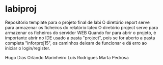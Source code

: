 # labiproj
Repositório template para o projeto final de labi
O diretório report serve para armazenar os ficheiros do relatório latex
O diretório project serve para armazenar os ficheiros do servidor WEB
Quando for para abrir o projeto, é importante abrir no IDE usado a pasta "project", pois se for aberto a pasta completa "inforproj15", os caminhos deixam de funcionar e dá erro ao iniciar o login/register.

Hugo Dias
Orlando Marinheiro
Luís Rodrigues
Marta Pedrosa
